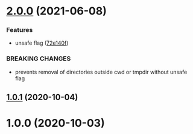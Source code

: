 # [2.0.0](https://github.com/bconnorwhite/remove-dir-safe/compare/v1.0.1...v2.0.0) (2021-06-08)


### Features

* unsafe flag ([72e140f](https://github.com/bconnorwhite/remove-dir-safe/commit/72e140f3e07ffdde5362e5ddacf21e62b38b43bd))


### BREAKING CHANGES

* prevents removal of directories outside cwd or tmpdir without unsafe flag



## [1.0.1](https://github.com/bconnorwhite/remove-dir-safe/compare/v1.0.0...v1.0.1) (2020-10-04)



# 1.0.0 (2020-10-03)



